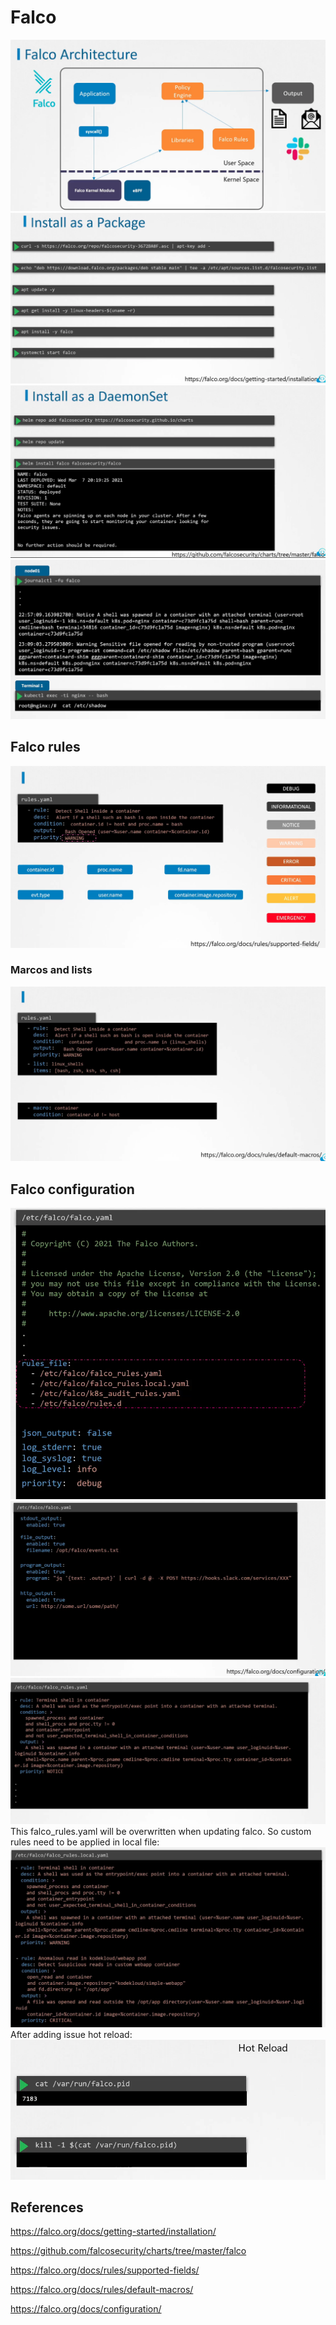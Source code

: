# Falco
![](../images/32_falco_1.png)
![](../images/32_falco_2.png)
![](../images/32_falco_3.png)
![](../images/32_falco_4.png)
## Falco rules
![](../images/32_falco_5.png)
### Marcos and lists
![](../images/32_falco_6.png)

## Falco configuration
![](../images/32_falco_7.png)
![](../images/32_falco_8.png)
![](../images/32_falco_9.png)
This falco_rules.yaml will be overwritten when updating falco. So custom rules need to be applied in local file:
![](../images/32_falco_10.png)
After adding issue hot reload:
![](../images/32_falco_11.png)

## References
https://falco.org/docs/getting-started/installation/

https://github.com/falcosecurity/charts/tree/master/falco

https://falco.org/docs/rules/supported-fields/

https://falco.org/docs/rules/default-macros/

https://falco.org/docs/configuration/
